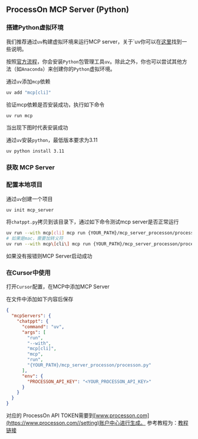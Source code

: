 ## ProcessOn MCP Server (Python)
### 搭建Python虚拟环境
我们推荐通过`uv`构建虚拟环境来运行MCP server，关于`uv你可以在[这里](https://docs.astral.sh/uv/getting-started/features/)找到一些说明。

按照[官方流程](https://modelcontextprotocol.io/quickstart/server)，你会安装`Python`包管理工具`uv`。除此之外，你也可以尝试其他方法（如`Anaconda`）来创建你的`Python`虚拟环境。

通过`uv`添加`mcp`依赖

```bash
uv add "mcp[cli]"
```

验证mcp依赖是否安装成功，执行如下命令
```bash
uv run mcp
```

当出现下图时代表安装成功


通过`uv`安装`python`，最低版本要求为3.11

```bash
uv python install 3.11
```

### 获取 MCP Server

### 配置本地项目
通过`uv`创建一个项目

```bash
uv init mcp_server
```

将`chatppt.py`拷贝到该目录下，通过如下命令测试mcp server是否正常运行

```bash
uv run --with mcp[cli] mcp run {YOUR_PATH}/mcp_server_processon/processon.py
# 如果是mac，需要加转义符
uv run --with mcp\[cli\] mcp run {YOUR_PATH}/mcp_server_processon/processon.py
```

如果没有报错则MCP Server启动成功

### 在Cursor中使用

打开`Cursor`配置，在MCP中添加MCP Server


在文件中添加如下内容后保存

```json
{
  "mcpServers": {
    "chatppt": {
      "command": "uv",
      "args": [
        "run",
        "--with",
        "mcp[cli]",
        "mcp",
        "run",
        "{YOUR_PATH}/mcp_server_processon/processon.py"
      ],
      "env": {
        "PROCESSON_API_KEY": "<YOUR_PROCESSON_API_KEY>"
      }
    }
  }
}
```
对应的 ProcessOn API TOKEN需要到[www.processon.com](https://www.processon.com//setting)账户中心进行生成。
参考教程为：[教程链接](https://j2md2qa3ym.feishu.cn/docx/LRDrdv6PyoF472xMr7DcJSAUnye?from=from_copylink)